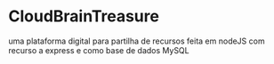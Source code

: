 # CloudBrainTreasure
uma plataforma digital para partilha de recursos feita em nodeJS com recurso a express e como base de dados MySQL

